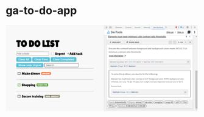 # ga-to-do-app

![alt text](https://github.com/1jds/ga-to-do-app/blob/main/to%20do%20list%20app%20illustrative%20screenshot.png)
